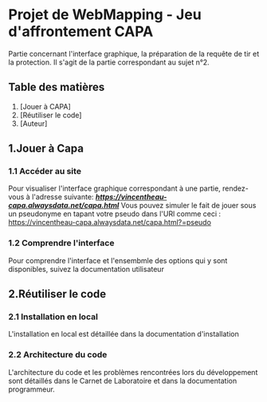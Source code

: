 # Projet de WebMapping - Jeu d'affrontement CAPA 
Partie concernant l'interface graphique, la préparation de la requête de tir et la protection. Il s'agit de la partie correspondant au sujet n°2.

## Table des matières
1. [Jouer à CAPA]
2. [Réutiliser le code]
3. [Auteur]


## 1.Jouer à Capa
### 1.1 Accéder au site 

Pour visualiser l'interface graphique correspondant à une partie, rendez-vous à l'adresse suivante: 
***https://vincentheau-capa.alwaysdata.net/capa.html***
Vous pouvez simuler le fait de jouer sous un pseudonyme en tapant votre pseudo dans l'URl comme ceci : https://vincentheau-capa.alwaysdata.net/capa.html?=pseudo

### 1.2 Comprendre l'interface
Pour comprendre l'interface et l'ensembmle des options qui y sont disponibles, suivez la documentation utilisateur 


## 2.Réutiliser le code
### 2.1 Installation en local
L'installation en local est détaillée dans la documentation d'installation

### 2.2 Architecture du code
 L'architecture du code et les problèmes rencontrées lors du développement sont détaillés dans le Carnet de Laboratoire et dans la documentation programmeur.
